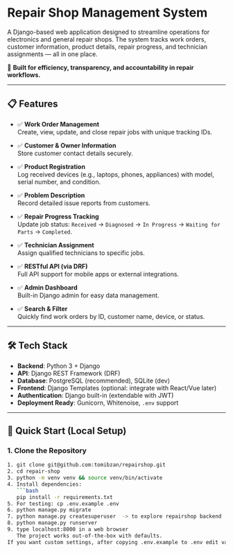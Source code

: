 # Repair Shop Management System

A Django-based web application designed to streamline operations for electronics and general repair shops. The system tracks work orders, customer information, product details, repair progress, and technician assignments — all in one place.

🔧 **Built for efficiency, transparency, and accountability in repair workflows.**

---

## 📋 Features

- ✅ **Work Order Management**  
  Create, view, update, and close repair jobs with unique tracking IDs.

- ✅ **Customer & Owner Information**  
  Store customer contact details securely.

- ✅ **Product Registration**  
  Log received devices (e.g., laptops, phones, appliances) with model, serial number, and condition.

- ✅ **Problem Description**  
  Record detailed issue reports from customers.

- ✅ **Repair Progress Tracking**  
  Update job status: `Received` → `Diagnosed` → `In Progress` → `Waiting for Parts` → `Completed`.

- ✅ **Technician Assignment**  
  Assign qualified technicians to specific jobs.

- ✅ **RESTful API (via DRF)**  
  Full API support for mobile apps or external integrations.

- ✅ **Admin Dashboard**  
  Built-in Django admin for easy data management.

- ✅ **Search & Filter**  
  Quickly find work orders by ID, customer name, device, or status.

---

## 🛠️ Tech Stack

- **Backend**: Python 3 + Django
- **API**: Django REST Framework (DRF)
- **Database**: PostgreSQL (recommended), SQLite (dev)
- **Frontend**: Django Templates (optional: integrate with React/Vue later)
- **Authentication**: Django built-in (extendable with JWT)
- **Deployment Ready**: Gunicorn, Whitenoise, `.env` support

---

## 🚀 Quick Start (Local Setup)

### 1. Clone the Repository
```bash
1. git clone git@github.com:tomibzan/repairshop.git
2. cd repair-shop
3. python -m venv venv && source venv/bin/activate
4. Install dependencies:
   ```bash
   pip install -r requirements.txt
5. For testing: cp .env.example .env   
6. python manage.py migrate 
7. python manage.py createsuperuser  -> to explore repairshop backend
8. python manage.py runserver
9. type localhost:8000 in a web browser 
   The project works out-of-the-box with defaults.
If you want custom settings, after copying .env.example to .env edit values.